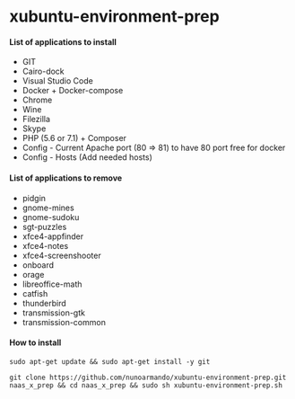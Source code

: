 # xubuntu-environment-prep

#### List of applications to install

- GIT
- Cairo-dock
- Visual Studio Code
- Docker + Docker-compose
- Chrome
- Wine
- Filezilla
- Skype
- PHP (5.6 or 7.1) + Composer
- Config - Current Apache port (80 => 81) to have 80 port free for docker
- Config - Hosts (Add needed hosts)

#### List of applications to remove

- pidgin
- gnome-mines
- gnome-sudoku
- sgt-puzzles
- xfce4-appfinder
- xfce4-notes
- xfce4-screenshooter
- onboard
- orage
- libreoffice-math
- catfish
- thunderbird
- transmission-gtk
- transmission-common

#### How to install

```
sudo apt-get update && sudo apt-get install -y git

git clone https://github.com/nunoarmando/xubuntu-environment-prep.git naas_x_prep && cd naas_x_prep && sudo sh xubuntu-environment-prep.sh
```


